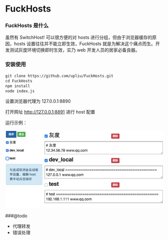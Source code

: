 # FuckHosts

### FuckHosts 是什么
虽然有 SwitchHost! 可以很方便的对 hosts 进行分组，但由于浏览器缓存的原因，hosts 设置往往并不能立即生效，FuckHosts 就是为解决这个痛点而生。开发测试灰度环境切换即时生效，实乃 web 开发人员的居家必备良器。

### 安装使用
```
git clone https://github.com/upliu/FuckHosts.git
cd FuckHosts
npm install
node index.js
```

设置浏览器代理为 127.0.0.1:8890

打开网址 http://127.0.0.1:8891 进行 host 配置

运行示例：

![example](example.png)

###@todo
- 代理转发
- 错误处理